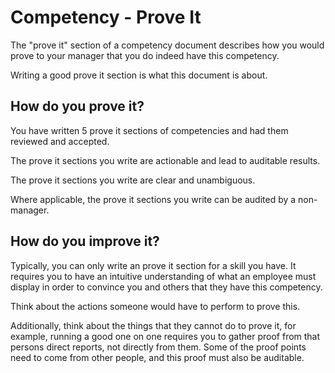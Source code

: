 # Competency - Prove It

The "prove it" section of a competency document describes how you would prove to your manager that you do indeed have this competency.

Writing a good prove it section is what this document is about.

## How do you prove it?

You have written 5 prove it sections of competencies and had them reviewed and accepted.

The prove it sections you write are actionable and lead to auditable results.

The prove it sections you write are clear and unambiguous.

Where applicable, the prove it sections you write can be audited by a non-manager.

## How do you improve it?

Typically, you can only write an prove it section for a skill you have.  It requires you to have an intuitive understanding of what an employee must display in order to convince you and others that they have this competency.

Think about the actions someone would have to perform to prove this.  

Additionally, think about the things that they cannot do to prove it, for example, running a good one on one requires you to gather proof from that persons direct reports, not directly from them.  Some of the proof points need to come from other people, and this proof must also be auditable.

